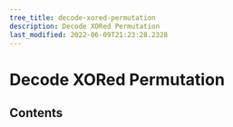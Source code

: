 ```yaml
---
tree_title: decode-xored-permutation
description: Decode XORed Permutation
last_modified: 2022-06-09T21:23:28.2328
---
```


# Decode XORed Permutation

## Contents
